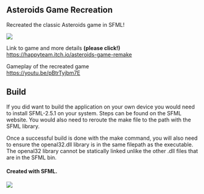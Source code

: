 ## Asteroids Game Recreation

Recreated the classic Asteroids game in SFML!

![](https://media.giphy.com/media/WItEjASFX6fhe9gsUY/giphy.gif)

Link to game and more details <b>(please click!)</b>
https://happyteam.itch.io/asteroids-game-remake

Gameplay of the recreated game  
https://youtu.be/pBtrTyjbm7E

## Build

If you did want to build the application on your own device you would need to install SFML-2.5.1 on your system.
Steps can be found on the SFML website.
You would also need to reroute the make file to the path with the SFML library.

Once a successful build is done with the make command,
you will also need to ensure the openal32.dll library is in the same filepath as the executable.
The openal32 library cannot be statically linked unlike the other .dll files that are in the SFML bin.

#### Created with SFML.

![](https://media.giphy.com/media/k46qOThO6r3s5j4YYQ/giphy.gif)
